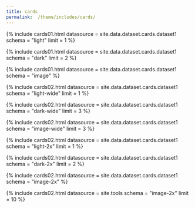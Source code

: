 ```yaml
---
title: cards
permalink:  /theme/includes/cards/
---
```

<!-- v1.2.117 pages/theme/includes/cards.md
-->

{% include cards01.html datasource = site.data.dataset.cards.dataset1 schema = "light" limit = 1 %}

{% include cards01.html datasource = site.data.dataset.cards.dataset1 schema = "dark" limit = 2 %}

{% include cards01.html datasource = site.data.dataset.cards.dataset1 schema = "image" %}

{% include cards02.html datasource = site.data.dataset.cards.dataset1 schema = "light-wide" limit = 1 %}

{% include cards02.html datasource = site.data.dataset.cards.dataset1 schema = "dark-wide" limit = 3 %}

{% include cards02.html datasource = site.data.dataset.cards.dataset1 schema = "image-wide" limit = 3 %}

{% include cards02.html datasource = site.data.dataset.cards.dataset1 schema = "light-2x" limit = 1 %}

{% include cards02.html datasource = site.data.dataset.cards.dataset1 schema = "dark-2x" limit = 2 %}

{% include cards02.html  datasource = site.data.dataset.cards.dataset1 schema = "image-2x" %}

{% include cards02.html datasource = site.tools  schema = "image-2x" limit = 10 %}
